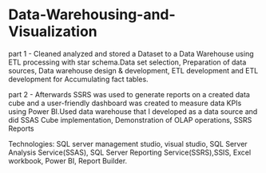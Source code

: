 # Data-Warehousing-and-Visualization
part 1 -
Cleaned analyzed and stored a Dataset to a Data Warehouse using ETL processing with star schema.Data set selection, Preparation of data sources, Data warehouse design & development, ETL development and ETL development for Accumulating fact tables.

part 2 -
Afterwards SSRS was used to generate reports on a created data cube and a user-friendly dashboard was created to measure data KPIs using Power BI.Used data warehouse that I developed as a data source and did SSAS Cube implementation, Demonstration of OLAP operations, SSRS Reports

Technologies: SQL server management studio, visual studio, SQL Server Analysis Service(SSAS), SQL Server Reporting Service(SSRS),SSIS, Excel workbook, Power BI, Report Builder.
